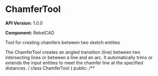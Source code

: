# ChamferTool

**API Version:** 1.0.0

**Component:** RebelCAD

Tool for creating chamfers between two sketch entities

The ChamferTool creates an angled transition (line) between two intersecting
lines or between a line and an arc. It automatically trims or extends the
input entities to meet the chamfer line at the specified distances.
/
class ChamferTool {
public:
    /**

